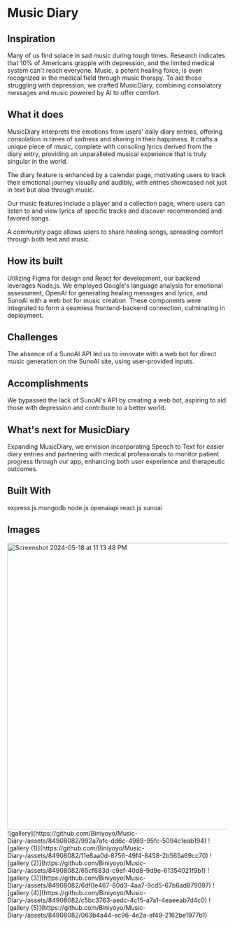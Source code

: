 # Music Diary

## Inspiration
Many of us find solace in sad music during tough times. Research indicates that 10% of Americans grapple with depression, and the limited medical system can't reach everyone. Music, a potent healing force, is even recognized in the medical field through music therapy. To aid those struggling with depression, we crafted MusicDiary, combining consolatory messages and music powered by AI to offer comfort.

## What it does
MusicDiary interprets the emotions from users' daily diary entries, offering consolation in times of sadness and sharing in their happiness. It crafts a unique piece of music, complete with consoling lyrics derived from the diary entry, providing an unparalleled musical experience that is truly singular in the world.

The diary feature is enhanced by a calendar page, motivating users to track their emotional journey visually and audibly, with entries showcased not just in text but also through music.

Our music features include a player and a collection page, where users can listen to and view lyrics of specific tracks and discover recommended and favored songs.

A community page allows users to share healing songs, spreading comfort through both text and music.

## How its built
Utilizing Figma for design and React for development, our backend leverages Node.js. We employed Google's language analysis for emotional assessment, OpenAI for generating healing messages and lyrics, and SunoAI with a web bot for music creation. These components were integrated to form a seamless frontend-backend connection, culminating in deployment.

## Challenges
The absence of a SunoAI API led us to innovate with a web bot for direct music generation on the SunoAI site, using user-provided inputs.

## Accomplishments
We bypassed the lack of SunoAI's API by creating a web bot, aspiring to aid those with depression and contribute to a better world.

## What's next for MusicDiary
Expanding MusicDiary, we envision incorporating Speech to Text for easier diary entries and partnering with medical professionals to monitor patient progress through our app, enhancing both user experience and therapeutic outcomes.

## Built With
express.js
mongodb
node.js
openaiapi
react.js
sunoai

## Images
<img width="655" alt="Screenshot 2024-05-18 at 11 13 48 PM" src="https://github.com/Biniyoyo/Music-Diary-/assets/84908082/e7a45cbe-06a9-4f9c-bb1d-16abe18312b5">
![gallery](https://github.com/Biniyoyo/Music-Diary-/assets/84908082/992a7afc-dd6c-4989-95fc-5094c1eab194)
![gallery (1)](https://github.com/Biniyoyo/Music-Diary-/assets/84908082/11e8aa0d-8756-49f4-8458-2b565a69cc70)
![gallery (2)](https://github.com/Biniyoyo/Music-Diary-/assets/84908082/65cf683d-c9ef-40d8-9d9e-61354021f9b1)
![gallery (3)](https://github.com/Biniyoyo/Music-Diary-/assets/84908082/6df0e467-80d3-4aa7-9cd5-67b6ad879097)
![gallery (4)](https://github.com/Biniyoyo/Music-Diary-/assets/84908082/c5bc3763-aedc-4c15-a7a1-4eaeeab7d4c0)
![gallery (5)](https://github.com/Biniyoyo/Music-Diary-/assets/84908082/063b4a44-ec96-4e2a-af49-2162be1977b1)




 









